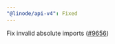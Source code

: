 ```yaml
---
"@linode/api-v4": Fixed
---
```


Fix invalid absolute imports ([#9656](https://github.com/linode/manager/pull/9656))
